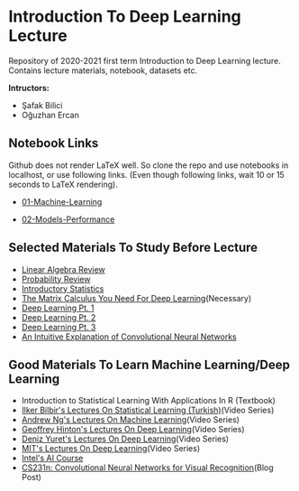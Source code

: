 # Introduction To Deep Learning Lecture

Repository of 2020-2021 first term Introduction to Deep Learning lecture. Contains lecture materials, notebook, datasets etc.

**Intructors:**
- Şafak Bilici
- Oğuzhan Ercan

## Notebook Links
Github does not render LaTeX well. So clone the repo and use notebooks in localhost, or use following links. (Even though following links, wait 10 or 15 seconds to LaTeX rendering).

- [01-Machine-Learning](https://nbviewer.jupyter.org/github/safakkbilici/Deep-Learning-Lecture-2020-2021-First-Term/blob/master/lecture%20notes/01-Machine-Learning.ipynb?flush_cache=true)

- [02-Models-Performance](https://nbviewer.jupyter.org/github/safakkbilici/Deep-Learning-Lecture-2020-2021-First-Term/blob/master/lecture%20notes/02-Models-Performance.ipynb?flush_cache=true)

## Selected Materials To Study Before Lecture
- [Linear Algebra Review](http://cs229.stanford.edu/section/cs229-linalg.pdf)
- [Probability Review](http://cs229.stanford.edu/section/cs229-prob.pdf)
- [Introductory Statistics](https://saylordotorg.github.io/text_introductory-statistics/)
- [The Matrix Calculus You Need For Deep Learning](https://explained.ai/matrix-calculus/index.html)(Necessary)
- [Deep Learning Pt. 1](https://towardsdatascience.com/introducing-deep-learning-and-neural-networks-deep-learning-for-rookies-1-bd68f9cf5883)
- [Deep Learning Pt. 2](https://towardsdatascience.com/multi-layer-neural-networks-with-sigmoid-function-deep-learning-for-rookies-2-bf464f09eb7f)
- [Deep Learning Pt. 3](https://towardsdatascience.com/the-maths-behind-back-propagation-cf6714736abf)
- [An Intuitive Explanation of Convolutional Neural Networks](https://ujjwalkarn.me/2016/08/11/intuitive-explanation-convnets/)

## Good Materials To Learn Machine Learning/Deep Learning
- Introduction to Statistical Learning With Applications In R (Textbook)
- [Ilker Bilbir's Lectures On Statistical Learning (Turkish)](https://www.youtube.com/playlist?list=PLZcbvMjrj9DVn7f1MWvqdJlTVdW2eIrFh)(Video Series)
- [Andrew Ng's Lectures On Machine Learning](https://www.youtube.com/playlist?list=PLLssT5z_DsK-h9vYZkQkYNWcItqhlRJLN)(Video Series)
- [Geoffrey Hinton's Lectures On Deep Learning](https://www.youtube.com/playlist?list=PLoRl3Ht4JOcdU872GhiYWf6jwrk_SNhz9)(Video Series)
- [Deniz Yuret's Lectures On Deep Learning](https://www.youtube.com/playlist?list=PLcpeiClQS1OnH5NLjnKHniGXyUgv0R0iO)(Video Series)
- [MIT's Lectures On Deep Learning](http://introtodeeplearning.com/)(Video Series)
- [Intel's AI Course](https://software.intel.com/content/www/us/en/develop/topics/ai/training/courses.html)
- [CS231n: Convolutional Neural Networks for Visual Recognition](http://cs231n.stanford.edu/)(Blog Post)
